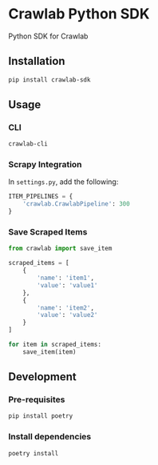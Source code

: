 # Crawlab Python SDK

Python SDK for Crawlab

## Installation

```bash
pip install crawlab-sdk
```

## Usage

### CLI

```bash
crawlab-cli
```

### Scrapy Integration

In `settings.py`, add the following:

```python
ITEM_PIPELINES = {
    'crawlab.CrawlabPipeline': 300
}
```

### Save Scraped Items
    
```python
from crawlab import save_item

scraped_items = [
    {
        'name': 'item1',
        'value': 'value1'
    },
    {
        'name': 'item2',
        'value': 'value2'
    }
]

for item in scraped_items:
    save_item(item) 
```

## Development

### Pre-requisites

```bash
pip install poetry
```

### Install dependencies

```bash
poetry install
```

